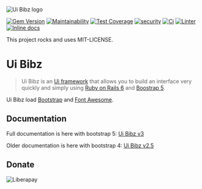 ![Ui Bibz logo](https://repository-images.githubusercontent.com/29547689/e29b2180-0d59-11eb-89f3-4541571d7c67)

[![Gem Version](https://badge.fury.io/rb/ui_bibz.svg)](https://badge.fury.io/rb/ui_bibz)
[![Maintainability](https://api.codeclimate.com/v1/badges/cfbe9828c32d69581534/maintainability)](https://codeclimate.com/github/thooams/ui_bibz/maintainability)
[![Test Coverage](https://api.codeclimate.com/v1/badges/cfbe9828c32d69581534/test_coverage)](https://codeclimate.com/github/thooams/ui_bibz/test_coverage)
[![security](https://hakiri.io/github/thooams/ui_bibz/main.svg)](https://hakiri.io/github/thooams/ui_bibz/main)
[![Ci](https://github.com/thooams/ui_bibz/workflows/CI/badge.svg)](https://github.com/thooams/ui_bibz/actions)
[![Linter](https://github.com/thooams/chart_bibz/workflows/Linter/badge.svg)](https://github.com/thooams/chart_bibz/actions)
[![Inline docs](http://inch-ci.org/github/thooams/ui_bibz.svg?branch=main)](http://inch-ci.org/github/thooams/ui_bibz)

This project rocks and uses MIT-LICENSE.

# Ui Bibz
> Ui Bibz is an [Ui framework](https://en.wikipedia.org/wiki/CSS_framework)
> that allows you to build an interface very quickly and simply
> using [Ruby on Rails 6](http://rubyonrails.org/) and [Boostrap 5](http://getbootstrap.com/).

Ui Bibz load [Bootstrap](http://getbootstrap.com/) and [Font Awesome](http://fontawesome.io/).

## Documentation
Full documentation is here with bootstrap 5:
[Ui Bibz v3](http://hummel.link/ui-bibz/)

Older documentation is here with bootstrap 4:
[Ui Bibz v2.5](http://hummel.link/ui-bibz/docs/v2.5/)


## Donate
![Liberapay](https://img.shields.io/liberapay/patrons/Thomas.svg?logo=liberapay)
